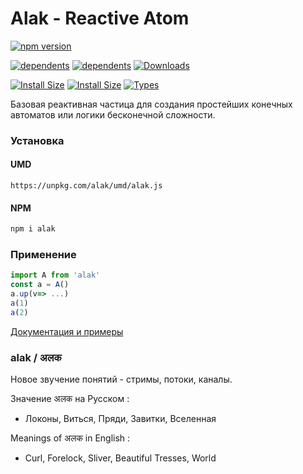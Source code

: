 # Alak - Reactive Atom  

[![npm version](https://badge.fury.io/js/alak.svg)](https://badge.fury.io/js/alak)

[![dependents](https://david-dm.org/carabins/alak/status.svg)](https://david-dm.org/carabins/alak/status.svg)
[![dependents](https://badgen.net/npm/dependents/alak)](https://badgen.net/npm/dependents/alak)
[![Downloads](https://img.shields.io/npm/dt/alak.svg)](https://www.npmjs.com/package/alak)

[![Install Size](https://badgen.net/packagephobia/install/alak)](https://badgen.net/packagephobia/install/alak)
[![Install Size](https://badgen.net/bundlephobia/minzip/alak)](https://badgen.net/bundlephobia/minzip/alak)
[![Types](https://badgen.net/npm/types/alak)](https://badgen.net/npm/types/alak)



Базовая реактивная частица для создания простейших конечных автоматов или логики бесконечной сложности.

### Установка
#### UMD
```
https://unpkg.com/alak/umd/alak.js
```
#### NPM
```bash
npm i alak
```
### Применение
```javascript
import A from 'alak'
const a = A()
a.up(v=> ...)
a(1)
a(2)
```


[Документация и примеры](https://alak.now.sh/)

  
### alak / अलक 
Новое звучение понятий - стримы, потоки, каналы.
  
Значение अलक на Русском :
- Локоны, Виться, Пряди, Завитки, Вселенная

Meanings of अलक in English :
- Curl, Forelock, Sliver, Beautiful Tresses, World

